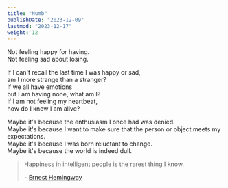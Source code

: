 ```yaml
---
title: "Numb"
publishDate: "2023-12-09"
lastmod: "2023-12-17"
weight: 12
---
```


Not feeling happy for having.<br/>
Not feeling sad about losing.<br/>

If I can't recall the last time I was happy or sad,<br/>
am I more strange than a stranger?<br/>
If we all have emotions<br/>
but I am having none, what am I?<br/>
If I am not feeling my heartbeat,<br/>
how do I know I am alive?<br/>

Maybe it's because the enthusiasm I once had was denied.<br/>
Maybe it's because I want to make sure that the person or object meets my expectations.<br/>
Maybe it's because I was born reluctant to change.<br/>
Maybe it's because the world is indeed dull.<br/>

> Happiness in intelligent people is the rarest thing I know.
>
> \- [Ernest Hemingway](https://www.goodreads.com/quotes/2981-happiness-in-intelligent-people-is-the-rarest-thing-i-know)
